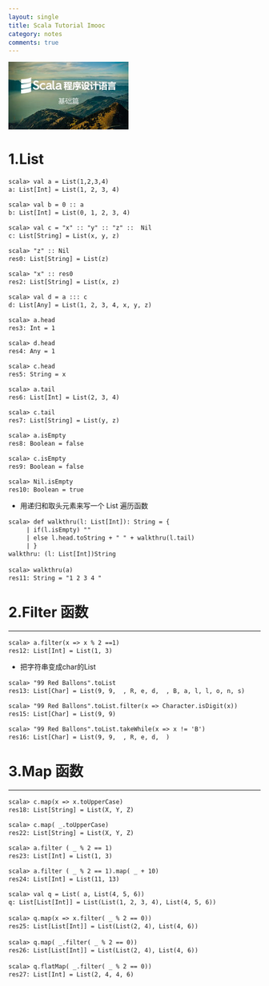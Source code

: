 ```yaml
---
layout: single
title: Scala Tutorial Imooc
category: notes
comments: true
---
```

![](../../assets/images/scala_tutorial.jpg)

# 1.List
```
scala> val a = List(1,2,3,4)
a: List[Int] = List(1, 2, 3, 4)
```

```
scala> val b = 0 :: a
b: List[Int] = List(0, 1, 2, 3, 4)
```

```                       
scala> val c = "x" :: "y" :: "z" ::  Nil
c: List[String] = List(x, y, z)
```

```
scala> "z" :: Nil
res0: List[String] = List(z)
```

```
scala> "x" :: res0
res2: List[String] = List(x, z)
```

```
scala> val d = a ::: c
d: List[Any] = List(1, 2, 3, 4, x, y, z)
```

```
scala> a.head
res3: Int = 1
```

```
scala> d.head
res4: Any = 1
```

```
scala> c.head
res5: String = x
```

```
scala> a.tail
res6: List[Int] = List(2, 3, 4)
```

```
scala> c.tail
res7: List[String] = List(y, z)
```

```
scala> a.isEmpty
res8: Boolean = false
```

```
scala> c.isEmpty
res9: Boolean = false
```

```
scala> Nil.isEmpty
res10: Boolean = true
```

- 用递归和取头元素来写一个 List 遍历函数

```
scala> def walkthru(l: List[Int]): String = {
     | if(l.isEmpty) ""
     | else l.head.toString + " " + walkthru(l.tail)
     | }
walkthru: (l: List[Int])String

scala> walkthru(a)
res11: String = "1 2 3 4 "
```


# 2.Filter 函数
-----
```
scala> a.filter(x => x % 2 ==1)
res12: List[Int] = List(1, 3)
```

- 把字符串变成char的List
```
scala> "99 Red Ballons".toList
res13: List[Char] = List(9, 9,  , R, e, d,  , B, a, l, l, o, n, s)
```

```
scala> "99 Red Ballons".toList.filter(x => Character.isDigit(x))
res15: List[Char] = List(9, 9)
```

```
scala> "99 Red Ballons".toList.takeWhile(x => x != 'B')
res16: List[Char] = List(9, 9,  , R, e, d,  )
```

# 3.Map 函数
----

```
scala> c.map(x => x.toUpperCase)
res18: List[String] = List(X, Y, Z)
```

```
scala> c.map( _.toUpperCase)
res22: List[String] = List(X, Y, Z)
```

```
scala> a.filter ( _ % 2 == 1)
res23: List[Int] = List(1, 3)
```

```
scala> a.filter ( _ % 2 == 1).map( _ + 10)
res24: List[Int] = List(11, 13)
```

```
scala> val q = List( a, List(4, 5, 6))
q: List[List[Int]] = List(List(1, 2, 3, 4), List(4, 5, 6))

scala> q.map(x => x.filter( _ % 2 == 0))
res25: List[List[Int]] = List(List(2, 4), List(4, 6))

scala> q.map( _.filter( _ % 2 == 0))
res26: List[List[Int]] = List(List(2, 4), List(4, 6))

scala> q.flatMap( _.filter( _ % 2 == 0))
res27: List[Int] = List(2, 4, 4, 6)
```
